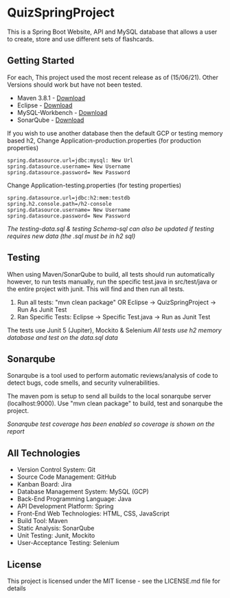 # QuizSpringProject

This is a Spring Boot Website, API and MySQL database that allows a user to create, store and use different sets of flashcards.

## Getting Started

For each, This project used the most recent release as of (15/06/21).
Other Versions should work but have not been tested.

 - Maven 3.8.1 - [Download](https://mirrors.ukfast.co.uk/sites/ftp.apache.org/maven/maven-3/3.8.1/binaries/apache-maven-3.8.1-bin.zip)
 - Eclipse - [Download](https://www.eclipse.org/downloads/)
 - MySQL-Workbench - [Download](https://www.mysql.com/products/workbench/)
 - SonarQube - [Download](https://www.sonarqube.org/?gads_campaign=Europe-4-DSA-SonarQube&gads_ad_group=DSA&gads_keyword=&gclid=CjwKCAjw8cCGBhB6EiwAgORey3WqaDt66CWdu4s3VNqBTLe4S-wH6IJXg5HBJY2ApQBE6IrnV22QJhoCP78QAvD_BwE])

If you wish to use another database then the default GCP or testing memory based h2, 
Change Application-production.properties (for production properties)

```
spring.datasource.url=jdbc:mysql: New Url
spring.datasource.username= New Username
spring.datasource.password= New Password
```
Change Application-testing.properties (for testing properties)
```
spring.datasource.url=jdbc:h2:mem:testdb
spring.h2.console.path=/h2-console
spring.datasource.username= New Username
spring.datasource.password= New Password
```
*The testing-data.sql & testing Schema-sql can also be updated if testing requires new data (the .sql must be in h2 sql)*


## Testing
When using Maven/SonarQube to build, all tests should run automatically however, to run tests manually, run the specific test.java in src/test/java or the entire project with junit. This will find and then run all tests.

1. Run all tests: "mvn clean package" OR Eclipse -> QuizSpringProject -> Run As Junit Test
2. Ran Specific Tests: Eclipse -> Specific Test.java -> Run as Junit Test

The tests use Junit 5 (Jupiter), Mockito & Selenium
*All tests use h2 memory database and test on the data.sql data*

## Sonarqube
Sonarqube is a tool used to perform automatic reviews/analysis of code to detect bugs, code smells, and security vulnerabilities.

The maven pom is setup to send all builds to the local sonarqube server (localhost:9000).
Use "mvn clean package" to build, test and sonarqube the project.

*Sonarqube test coverage has been enabled so coverage is shown on the report*


## All Technologies

- Version Control System: Git
- Source Code Management: GitHub
- Kanban Board: Jira
- Database Management System: MySQL (GCP)
- Back-End Programming Language: Java
- API Development Platform: Spring
- Front-End Web Technologies: HTML, CSS, JavaScript
- Build Tool: Maven
- Static Analysis: SonarQube
- Unit Testing: Junit, Mockito
- User-Acceptance Testing: Selenium

## License
This project is licensed under the MIT license - see the LICENSE.md file for details
